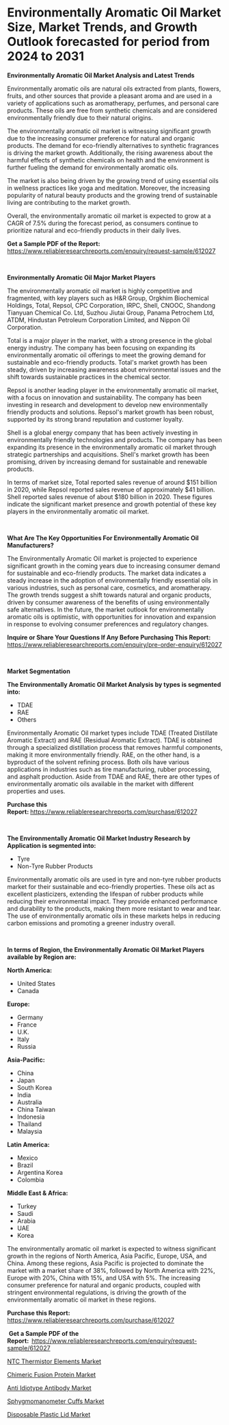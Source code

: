 <p><h1>Environmentally Aromatic Oil Market Size, Market Trends, and Growth Outlook forecasted for period from 2024 to 2031</h1></p><p><strong>Environmentally Aromatic Oil Market Analysis and Latest Trends</strong></p>
<p><p>Environmentally aromatic oils are natural oils extracted from plants, flowers, fruits, and other sources that provide a pleasant aroma and are used in a variety of applications such as aromatherapy, perfumes, and personal care products. These oils are free from synthetic chemicals and are considered environmentally friendly due to their natural origins.</p><p>The environmentally aromatic oil market is witnessing significant growth due to the increasing consumer preference for natural and organic products. The demand for eco-friendly alternatives to synthetic fragrances is driving the market growth. Additionally, the rising awareness about the harmful effects of synthetic chemicals on health and the environment is further fueling the demand for environmentally aromatic oils.</p><p>The market is also being driven by the growing trend of using essential oils in wellness practices like yoga and meditation. Moreover, the increasing popularity of natural beauty products and the growing trend of sustainable living are contributing to the market growth.</p><p>Overall, the environmentally aromatic oil market is expected to grow at a CAGR of 7.5% during the forecast period, as consumers continue to prioritize natural and eco-friendly products in their daily lives.</p></p>
<p><strong>Get a Sample PDF of the Report:&nbsp;</strong> <a href="https://www.reliableresearchreports.com/enquiry/request-sample/612027">https://www.reliableresearchreports.com/enquiry/request-sample/612027</a></p>
<p>&nbsp;</p>
<p><strong>Environmentally Aromatic Oil Major Market Players</strong></p>
<p><p>The environmentally aromatic oil market is highly competitive and fragmented, with key players such as H&R Group, Orgkhim Biochemical Holdings, Total, Repsol, CPC Corporation, IRPC, Shell, CNOOC, Shandong Tianyuan Chemical Co. Ltd, Suzhou Jiutai Group, Panama Petrochem Ltd, ATDM, Hindustan Petroleum Corporation Limited, and Nippon Oil Corporation. </p><p>Total is a major player in the market, with a strong presence in the global energy industry. The company has been focusing on expanding its environmentally aromatic oil offerings to meet the growing demand for sustainable and eco-friendly products. Total's market growth has been steady, driven by increasing awareness about environmental issues and the shift towards sustainable practices in the chemical sector.</p><p>Repsol is another leading player in the environmentally aromatic oil market, with a focus on innovation and sustainability. The company has been investing in research and development to develop new environmentally friendly products and solutions. Repsol's market growth has been robust, supported by its strong brand reputation and customer loyalty.</p><p>Shell is a global energy company that has been actively investing in environmentally friendly technologies and products. The company has been expanding its presence in the environmentally aromatic oil market through strategic partnerships and acquisitions. Shell's market growth has been promising, driven by increasing demand for sustainable and renewable products.</p><p>In terms of market size, Total reported sales revenue of around $151 billion in 2020, while Repsol reported sales revenue of approximately $41 billion. Shell reported sales revenue of about $180 billion in 2020. These figures indicate the significant market presence and growth potential of these key players in the environmentally aromatic oil market.</p></p>
<p>&nbsp;</p>
<p><strong>What Are The Key Opportunities For Environmentally Aromatic Oil Manufacturers?</strong></p>
<p><p>The Environmentally Aromatic Oil market is projected to experience significant growth in the coming years due to increasing consumer demand for sustainable and eco-friendly products. The market data indicates a steady increase in the adoption of environmentally friendly essential oils in various industries, such as personal care, cosmetics, and aromatherapy. The growth trends suggest a shift towards natural and organic products, driven by consumer awareness of the benefits of using environmentally safe alternatives. In the future, the market outlook for environmentally aromatic oils is optimistic, with opportunities for innovation and expansion in response to evolving consumer preferences and regulatory changes.</p></p>
<p><strong>Inquire or Share Your Questions If Any Before Purchasing This Report:</strong> <a href="https://www.reliableresearchreports.com/enquiry/pre-order-enquiry/612027">https://www.reliableresearchreports.com/enquiry/pre-order-enquiry/612027</a></p>
<p>&nbsp;</p>
<p><strong>Market Segmentation</strong></p>
<p><strong>The Environmentally Aromatic Oil Market Analysis by types is segmented into:</strong></p>
<p><ul><li>TDAE</li><li>RAE</li><li>Others</li></ul></p>
<p><p>Environmentally Aromatic Oil market types include TDAE (Treated Distillate Aromatic Extract) and RAE (Residual Aromatic Extract). TDAE is obtained through a specialized distillation process that removes harmful components, making it more environmentally friendly. RAE, on the other hand, is a byproduct of the solvent refining process. Both oils have various applications in industries such as tire manufacturing, rubber processing, and asphalt production. Aside from TDAE and RAE, there are other types of environmentally aromatic oils available in the market with different properties and uses.</p></p>
<p><strong>Purchase this Report:&nbsp;</strong><a href="https://www.reliableresearchreports.com/purchase/612027">https://www.reliableresearchreports.com/purchase/612027</a></p>
<p>&nbsp;</p>
<p><strong>The Environmentally Aromatic Oil Market Industry Research by Application is segmented into:</strong></p>
<p><ul><li>Tyre</li><li>Non-Tyre Rubber Products</li></ul></p>
<p><p>Environmentally aromatic oils are used in tyre and non-tyre rubber products market for their sustainable and eco-friendly properties. These oils act as excellent plasticizers, extending the lifespan of rubber products while reducing their environmental impact. They provide enhanced performance and durability to the products, making them more resistant to wear and tear. The use of environmentally aromatic oils in these markets helps in reducing carbon emissions and promoting a greener industry overall.</p></p>
<p>&nbsp;</p>
<p><strong>In terms of Region, the Environmentally Aromatic Oil Market Players available by Region are:</strong></p>
<p>
    <p> <strong> North America: </strong>
        <ul>
            <li>United States</li>
            <li>Canada</li>
        </ul>
        </p> 
    <p> <strong> Europe: </strong>
        <ul>
            <li>Germany</li>
            <li>France</li>
            <li>U.K.</li>
            <li>Italy</li>
            <li>Russia</li>
        </ul>
        </p> 
    <p> <strong> Asia-Pacific: </strong>
        <ul>
            <li>China</li>
            <li>Japan</li>
            <li>South Korea</li>
            <li>India</li>
            <li>Australia</li>
            <li>China Taiwan</li>
            <li>Indonesia</li>
            <li>Thailand</li>
            <li>Malaysia</li>
        </ul>
        </p> 
    <p> <strong> Latin America: </strong>
        <ul>
            <li>Mexico</li>
            <li>Brazil</li>
            <li>Argentina Korea</li>
            <li>Colombia</li>
        </ul>
        </p> 
    <p> <strong> Middle East & Africa: </strong>
        <ul>
            <li>Turkey</li>
            <li>Saudi</li>
            <li>Arabia</li>
            <li>UAE</li>
            <li>Korea</li>
        </ul>
    </p>
    </p>
<p><p>The environmentally aromatic oil market is expected to witness significant growth in the regions of North America, Asia Pacific, Europe, USA, and China. Among these regions, Asia Pacific is projected to dominate the market with a market share of 38%, followed by North America with 22%, Europe with 20%, China with 15%, and USA with 5%. The increasing consumer preference for natural and organic products, coupled with stringent environmental regulations, is driving the growth of the environmentally aromatic oil market in these regions.</p></p>
<p><strong>Purchase this Report: </strong><a href="https://www.reliableresearchreports.com/purchase/612027">https://www.reliableresearchreports.com/purchase/612027</a></p>
<p>&nbsp;<strong>Get a Sample PDF of the Report:&nbsp;&nbsp;</strong><a href="https://www.reliableresearchreports.com/enquiry/request-sample/612027">https://www.reliableresearchreports.com/enquiry/request-sample/612027</a></p>
<p><strong></strong></p>
<p><p><a href="https://github.com/ruddyyedelwadw/Market-Research-Report-List-1/blob/main/ntc-thermistor-elements-market.md">NTC Thermistor Elements Market</a></p><p><a href="https://medium.com/@jensenklein/chimeric-fusion-protein-market-exploring-market-share-market-trends-and-future-growth-7378da20a46b">Chimeric Fusion Protein Market</a></p><p><a href="https://medium.com/@jensenklein/anti-idiotype-antibody-market-comprehensive-assessment-by-type-application-and-geography-af81da9e2f67">Anti Idiotype Antibody Market</a></p><p><a href="https://medium.com/@elyssablick/sphygmomanometer-cuffs-market-analysis-and-sze-forecasted-for-period-from-2024-to-2031-ecc0d1d687af">Sphygmomanometer Cuffs Market</a></p><p><a href="https://medium.com/@jensenklein/disposable-plastic-lid-market-size-reveals-the-best-marketing-channels-in-global-industry-e095e7091e18">Disposable Plastic Lid Market</a></p></p>